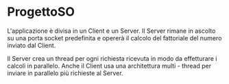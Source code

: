 # ProgettoSO

L'applicazione è divisa in un Client e un Server. Il Server rimane in ascolto su una porta socket predefinita e 
opererà il calcolo del fattoriale del numero inviato dal Client.


Il Server crea un thread per ogni richiesta ricevuta in modo da effetturare i calcoli in parallelo. 
Anche il Client usa una architettura multi - thread per inviare in parallelo più richieste al Server. 
